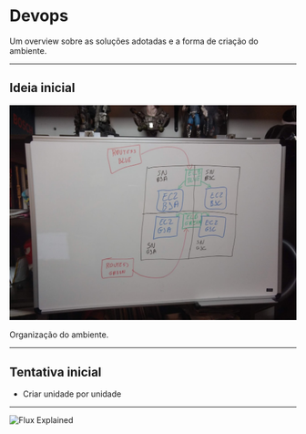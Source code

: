 # Devops #

Um overview sobre as soluções adotadas e a forma de criação do ambiente.

---

## Ideia inicial ##

![Diagrama](assets/architecture_diagram.jpg)

Organização do ambiente.

---

## Tentativa inicial ##

- Criar unidade por unidade

---

![Flux Explained](https://facebook.github.io/flux/img/flux-simple-f8-diagram-explained-1300w.png)
